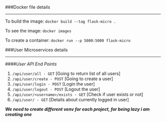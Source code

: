 ###Docker file details
<hr>

To build the image:
```docker build --tag flask-micro .```

To see the image:
```docker images```

To create a container:
```docker run --p 5000:5000 flask-micro```

###User Microservices details
<hr>

####<i>User API End Points</i>

1. ```/api/user/all - GET``` [Going to return list of all users]
2. ```/api/user/create - POST``` [Going to create a user]
3. ```/api/user/login - POST``` [Login the user]
4. ```/api/user/logout - POST``` [Logout the user]
5. ```/api/user/<username>/exists - GET``` [Check if user exists or not]
6. ```/api/user/ - GET``` [Details about currently logged in user]












<i><b>We need to create different venv for each project, for being lazy i am creating one</b></i>